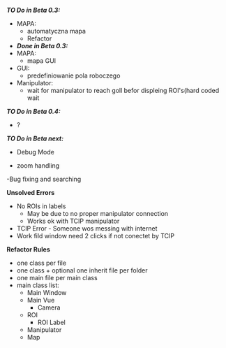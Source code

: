 ***TO Do in Beta 0.3:***

- MAPA:
    - automatyczna mapa
    - Refactor
- ***Done in Beta 0.3:***
- MAPA:
    - mapa GUI
- GUI:
    - predefiniowanie pola roboczego
- Manipulator:
    - wait for manipulator to reach goll befor displeing ROI's(hard coded wait

***TO Do in Beta 0.4:***

- ?

***TO Do in Beta next:***

- Debug Mode

- zoom handling

-Bug fixing and searching

**Unsolved Errors**

- No ROIs in labels
  - May be due to no proper manipulator connection
  - Works ok with TCIP manipulator
- TCIP Error - Someone wos messing with internet
- Work fild window need 2 clicks if not conectet by TCIP


**Refactor Rules**
- one class per file
- one class + optional one inherit file per folder
- one main file per main class
- main class list:
  - Main Window
  - Main Vue
    - Camera
  - ROI
    - ROI Label
  - Manipulator
  - Map
